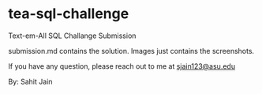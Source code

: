 # tea-sql-challenge
Text-em-All SQL Challange Submission

submission.md contains the solution.
Images just contains the screenshots.

If you have any question, please reach out to me at sjain123@asu.edu

By: Sahit Jain
